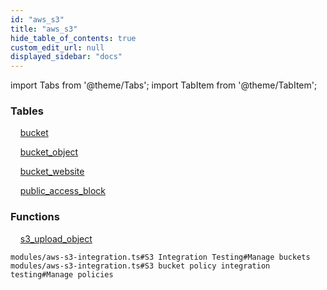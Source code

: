 ```yaml
---
id: "aws_s3"
title: "aws_s3"
hide_table_of_contents: true
custom_edit_url: null
displayed_sidebar: "docs"
---
```


import Tabs from '@theme/Tabs';
import TabItem from '@theme/TabItem';

<Tabs>
  <TabItem value="Components" label="Components" default>

### Tables

    [bucket](../../aws/tables/aws_s3_entity_bucket.Bucket)

    [bucket_object](../../aws/tables/aws_s3_entity_bucket_object.BucketObject)

    [bucket_website](../../aws/tables/aws_s3_entity_bucket_website.BucketWebsite)

    [public_access_block](../../aws/tables/aws_s3_entity_public_access_block.PublicAccessBlock)

### Functions
    [s3_upload_object](../../aws/tables/aws_s3_rpcs_s3_upload_object.S3UploadObjectRpc)

</TabItem>
  <TabItem value="Code examples" label="Code examples">

```testdoc
modules/aws-s3-integration.ts#S3 Integration Testing#Manage buckets
modules/aws-s3-integration.ts#S3 bucket policy integration testing#Manage policies
```

</TabItem>
</Tabs>
